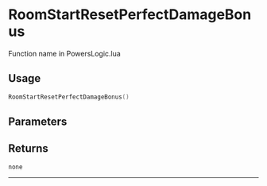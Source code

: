 # RoomStartResetPerfectDamageBonus
Function name in PowersLogic.lua
## Usage
```lua
RoomStartResetPerfectDamageBonus()
```
## Parameters

## Returns
`none`

---